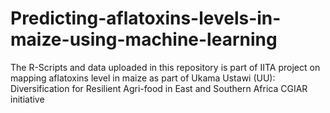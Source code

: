 # Predicting-aflatoxins-levels-in-maize-using-machine-learning
The R-Scripts and data uploaded in this repository is part of IITA project on mapping aflatoxins level in maize as part of Ukama Ustawi (UU): Diversification for Resilient Agri-food in East and Southern Africa  CGIAR initiative
